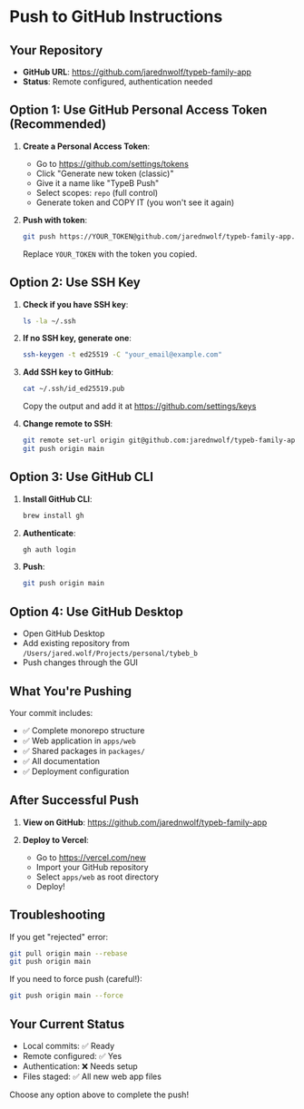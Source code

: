 # Push to GitHub Instructions

## Your Repository
- **GitHub URL**: https://github.com/jarednwolf/typeb-family-app
- **Status**: Remote configured, authentication needed

## Option 1: Use GitHub Personal Access Token (Recommended)

1. **Create a Personal Access Token**:
   - Go to https://github.com/settings/tokens
   - Click "Generate new token (classic)"
   - Give it a name like "TypeB Push"
   - Select scopes: `repo` (full control)
   - Generate token and COPY IT (you won't see it again)

2. **Push with token**:
   ```bash
   git push https://YOUR_TOKEN@github.com/jarednwolf/typeb-family-app.git main
   ```
   Replace `YOUR_TOKEN` with the token you copied.

## Option 2: Use SSH Key

1. **Check if you have SSH key**:
   ```bash
   ls -la ~/.ssh
   ```

2. **If no SSH key, generate one**:
   ```bash
   ssh-keygen -t ed25519 -C "your_email@example.com"
   ```

3. **Add SSH key to GitHub**:
   ```bash
   cat ~/.ssh/id_ed25519.pub
   ```
   Copy the output and add it at https://github.com/settings/keys

4. **Change remote to SSH**:
   ```bash
   git remote set-url origin git@github.com:jarednwolf/typeb-family-app.git
   git push origin main
   ```

## Option 3: Use GitHub CLI

1. **Install GitHub CLI**:
   ```bash
   brew install gh
   ```

2. **Authenticate**:
   ```bash
   gh auth login
   ```

3. **Push**:
   ```bash
   git push origin main
   ```

## Option 4: Use GitHub Desktop
- Open GitHub Desktop
- Add existing repository from `/Users/jared.wolf/Projects/personal/tybeb_b`
- Push changes through the GUI

## What You're Pushing

Your commit includes:
- ✅ Complete monorepo structure
- ✅ Web application in `apps/web`
- ✅ Shared packages in `packages/`
- ✅ All documentation
- ✅ Deployment configuration

## After Successful Push

1. **View on GitHub**: 
   https://github.com/jarednwolf/typeb-family-app

2. **Deploy to Vercel**:
   - Go to https://vercel.com/new
   - Import your GitHub repository
   - Select `apps/web` as root directory
   - Deploy!

## Troubleshooting

If you get "rejected" error:
```bash
git pull origin main --rebase
git push origin main
```

If you need to force push (careful!):
```bash
git push origin main --force
```

## Your Current Status
- Local commits: ✅ Ready
- Remote configured: ✅ Yes
- Authentication: ❌ Needs setup
- Files staged: ✅ All new web app files

Choose any option above to complete the push!